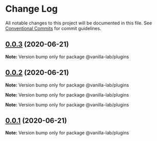# Change Log

All notable changes to this project will be documented in this file.
See [Conventional Commits](https://conventionalcommits.org) for commit guidelines.

## [0.0.3](https://github.com/vanilla-wm/vanilla-plugins/compare/v0.0.1...v0.0.3) (2020-06-21)

**Note:** Version bump only for package @vanilla-lab/plugins





## [0.0.2](https://github.com/vanilla-wm/vanilla-plugins/compare/v0.0.1...v0.0.2) (2020-06-21)

**Note:** Version bump only for package @vanilla-lab/plugins







**Note:** Version bump only for package @vanilla-lab/plugins







**Note:** Version bump only for package @vanilla-lab/plugins





## [0.0.1](https://github.com/vanilla-wm/vanilla-plugins/compare/v0.0.2...v0.0.1) (2020-06-21)

**Note:** Version bump only for package @vanilla-lab/plugins

